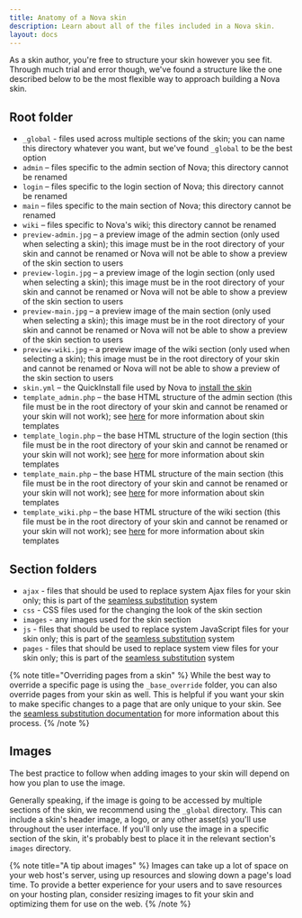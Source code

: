 ```yaml
---
title: Anatomy of a Nova skin
description: Learn about all of the files included in a Nova skin.
layout: docs
---
```


As a skin author, you're free to structure your skin however you see fit. Through much trial and error though, we've found a structure like the one described below to be the most flexible way to approach building a Nova skin.

## Root folder

- `_global` - files used across multiple sections of the skin; you can name this directory whatever you want, but we've found `_global` to be the best option
- `admin` – files specific to the admin section of Nova; this directory cannot be renamed
- `login` – files specific to the login section of Nova; this directory cannot be renamed
- `main` – files specific to the main section of Nova; this directory cannot be renamed
- `wiki` – files specific to Nova's wiki; this directory cannot be renamed
- `preview-admin.jpg` – a preview image of the admin section (only used when selecting a skin); this image must be in the root directory of your skin and cannot be renamed or Nova will not be able to show a preview of the skin section to users
- `preview-login.jpg` – a preview image of the login section (only used when selecting a skin); this image must be in the root directory of your skin and cannot be renamed or Nova will not be able to show a preview of the skin section to users
- `preview-main.jpg` – a preview image of the main section (only used when selecting a skin); this image must be in the root directory of your skin and cannot be renamed or Nova will not be able to show a preview of the skin section to users
- `preview-wiki.jpg` – a preview image of the wiki section (only used when selecting a skin); this image must be in the root directory of your skin and cannot be renamed or Nova will not be able to show a preview of the skin section to users
- `skin.yml` – the QuickInstall file used by Nova to [install the skin](/docs/2.7/skinning-install)
- `template_admin.php` – the base HTML structure of the admin section (this file must be in the root directory of your skin and cannot be renamed or your skin will not work); see [here](/docs/2.7/skinning-templates) for more information about skin templates
- `template_login.php` – the base HTML structure of the login section (this file must be in the root directory of your skin and cannot be renamed or your skin will not work); see [here](/docs/2.7/skinning-templates) for more information about skin templates
- `template_main.php` – the base HTML structure of the main section (this file must be in the root directory of your skin and cannot be renamed or your skin will not work); see [here](/docs/2.7/skinning-templates) for more information about skin templates
- `template_wiki.php` – the base HTML structure of the wiki section (this file must be in the root directory of your skin and cannot be renamed or your skin will not work); see [here](/docs/2.7/skinning-templates) for more information about skin templates

## Section folders

- `ajax` - files that should be used to replace system Ajax files for your skin only; this is part of the [seamless substitution](/docs/2.7/seamless-substitution) system
- `css` - CSS files used for the changing the look of the skin section
- `images` - any images used for the skin section
- `js` - files that should be used to replace system JavaScript files for your skin only; this is part of the [seamless substitution](/docs/2.7/seamless-substitution) system
- `pages` - files that should be used to replace system view files for your skin only; this is part of the [seamless substitution](/docs/2.7/seamless-substitution) system

{% note title="Overriding pages from a skin" %}
While the best way to override a specific page is using the `_base_override` folder, you can also override pages from your skin as well. This is helpful if you want your skin to make specific changes to a page that are only unique to your skin. See the [seamless substitution documentation](/docs/2.7/seamless-substitution) for more information about this process.
{% /note %}

## Images

The best practice to follow when adding images to your skin will depend on how you plan to use the image.

Generally speaking, if the image is going to be accessed by multiple sections of the skin, we recommend using the `_global` directory. This can include a skin's header image, a logo, or any other asset(s) you'll use throughout the user interface. If you'll only use the image in a specific section of the skin, it's probably best to place it in the relevant section's `images` directory.

{% note title="A tip about images" %}
Images can take up a lot of space on your web host's server, using up resources and slowing down a page's load time. To provide a better experience for your users and to save resources on your hosting plan, consider resizing images to fit your skin and optimizing them for use on the web.
{% /note %}
